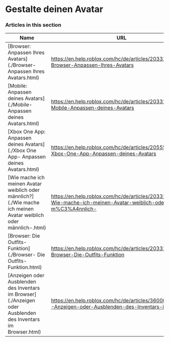 # Gestalte deinen Avatar  
### Articles in this section
Name|URL
-|-
[Browser: Anpassen Ihres Avatars](./Browser- Anpassen Ihres Avatars.html) |https://en.help.roblox.com/hc/de/articles/203313600-Browser-Anpassen-Ihres-Avatars
[Mobile: Anpassen deines Avatars](./Mobile- Anpassen deines Avatars.html) |https://en.help.roblox.com/hc/de/articles/203313510-Mobile-Anpassen-deines-Avatars
[Xbox One App: Anpassen deines Avatars](./Xbox One App- Anpassen deines Avatars.html) |https://en.help.roblox.com/hc/de/articles/205557353-Xbox-One-App-Anpassen-deines-Avatars
[Wie mache ich meinen Avatar weiblich oder männlich?](./Wie mache ich meinen Avatar weiblich oder männlich-.html) |https://en.help.roblox.com/hc/de/articles/203313700-Wie-mache-ich-meinen-Avatar-weiblich-oder-m%C3%A4nnlich-
[Browser: Die Outfits-Funktion](./Browser- Die Outfits-Funktion.html) |https://en.help.roblox.com/hc/de/articles/203313710-Browser-Die-Outfits-Funktion
[Anzeigen oder Ausblenden des Inventars im Browser](./Anzeigen oder Ausblenden des Inventars im Browser.html) |https://en.help.roblox.com/hc/de/articles/360000463726-Anzeigen-oder-Ausblenden-des-Inventars-im-Browser